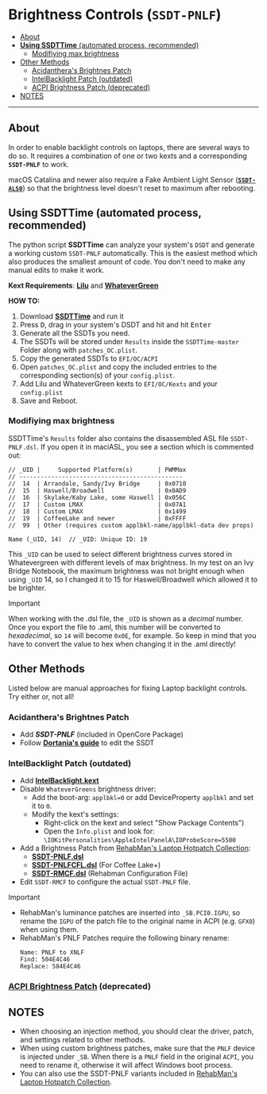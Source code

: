 # Brightness Controls (`SSDT-PNLF`)

- [About](#about)
- [**Using SSDTTime** (automated process, recommended)](#using-ssdttime-automated-process-recommended)
	- [Modifiying max brightness](#modifiying-max-brightness)
- [Other Methods](#other-methods)
	- [Acidanthera's Brightnes Patch](#acidantheras-brightnes-patch)
	- [IntelBacklight Patch (outdated)](#intelbacklight-patch-outdated)
	- [ACPI Brightness Patch (deprecated)](#acpi-brightness-patch-deprecated)
- [NOTES](#notes)

---
## About

In order to enable backlight controls on laptops, there are several ways to do so. It requires a combination of one or two kexts and a corresponding **`SSDT-PNLF`** to work. 

macOS Catalina and newer also require a Fake Ambient Light Sensor ([**`SSDT-ALS0`**](/Content/01_Adding_missing_Devices_and_enabling_Features/Ambient_Light_Sensor_(SSDT-ALS0))) so that the brightness level doesn't reset to maximum after rebooting.

## **Using SSDTTime** (automated process, recommended)

The python script **SSDTTime** can analyze your system's `DSDT` and generate a working custom `SSDT-PNLF` automatically. This is the easiest method which also produces the smallest amount of code. You don't need to make any manual edits to make it work. 

**Kext Requirements**: [**Lilu**](https://github.com/acidanthera/Lilu/releases) and [**WhateverGreen**](https://github.com/acidanthera/WhateverGreen/releases) 

**HOW TO:**

1. Download [**SSDTTime**](https://github.com/corpnewt/SSDTTime) and run it
2. Press <kbd>D</kbd>, drag in your system's DSDT and hit and hit <kbd>Enter</kbd>
3. Generate all the SSDTs you need.
4. The SSDTs will be stored under `Results` inside the `SSDTTime-master` Folder along with `patches_OC.plist`.
5. Copy the generated SSDTs to `EFI/OC/ACPI`
6. Open `patches_OC.plist` and copy the included entries to the corresponding section(s) of your `config.plist`.
7. Add Lilu and WhateverGreen kexts to `EFI/OC/Kexts` and your `config.plist`
8. Save and Reboot.

### Modifiying max brightness

SSDTTime's `Results` folder also contains the disassembled ASL file `SSDT-PNLF.dsl`. If you open it in maciASL, you see a section which is commented out:

```asl
// _UID |     Supported Platform(s)       | PWMMax
// ----------------------------------------------
//  14  | Arrandale, Sandy/Ivy Bridge     | 0x0710
//  15  | Haswell/Broadwell               | 0x0AD9
//  16  | Skylake/Kaby Lake, some Haswell | 0x056C
//  17  | Custom LMAX                     | 0x07A1
//  18  | Custom LMAX                     | 0x1499
//  19  | CoffeeLake and newer            | 0xFFFF
//  99  | Other (requires custom applbkl-name/applbkl-data dev props)

Name (_UID, 14)  // _UID: Unique ID: 19 
```

This `_UID` can be used to select different brightness curves stored in Whatevergreen with different levels of max brightness. In my test on an Ivy Bridge Notebook, the maximum brightness was not bright enough when using `_UID` 14, so I changed it to 15 for Haswell/Broadwell which allowed it to be brighter.

> [!IMPORTANT]
> 
> When working with the .dsl file, the `_UID` is shown as a *decimal* number. Once you export the file to .aml, this number will be converted to *hexadecimal*, so `14` will become `0x0E`, for example. So keep in mind that you have to convert the value to hex when changing it in the .aml directly!

## Other Methods

Listed below are manual approaches for fixing Laptop backlight controls. Try either or, not all!

### Acidanthera's Brightnes Patch

- Add ***SSDT-PNLF*** (included in OpenCore Package)
- Follow [**Dortania's guide**](https://dortania.github.io/Getting-Started-With-ACPI/Laptops/backlight-methods/manual.html#edits-to-the-sample-ssdt) to edit the SSDT

### IntelBacklight Patch (outdated)
- Add [**IntelBacklight.kext**](https://bitbucket.org/RehabMan/os-x-intel-backlight/src/master/)
- Disable `WhateverGreens` brightness driver:
	- Add the boot-arg: `applbkl=0` or add DeviceProperty `applbkl` and set it to `0`.
	- Modify the kext's settings: 
		- Right-click on the kext and select "Show Package Contents")
		- Open the `Info.plist` and look for: `\IOKitPersonalities\AppleIntelPanelA\IOProbeScore=5500`
- Add a Brightness Patch from [RehabMan's Laptop Hotpatch Collection](https://github.com/RehabMan/OS-X-Clover-Laptop-Config/tree/master/hotpatch):  
    - [**SSDT-PNLF.dsl**](https://github.com/RehabMan/OS-X-Clover-Laptop-Config/blob/master/hotpatch/SSDT-PNLF.dsl) 
    - [**SSDT-PNLFCFL.dsl**](https://github.com/RehabMan/OS-X-Clover-Laptop-Config/blob/master/hotpatch/SSDT-PNLFCFL.dsl) (For Coffee Lake+)
    - [**SSDT-RMCF.dsl**](https://github.com/RehabMan/OS-X-Clover-Laptop-Config/blob/master/hotpatch/SSDT-RMCF.dsl) (Rehabman Configuration File)
- Edit `SSDT-RMCF` to configure the actual `SSDT-PNLF` file. 

> [!IMPORTANT]
> 
> - RehabMan's luminance patches are inserted into `_SB.PCI0.IGPU`, so rename the `IGPU` of the patch file to the original name in ACPI (e.g. `GFX0`) when using them. 
> - RehabMan's PNLF Patches require the following binary rename:
>   ```
> 	Name: PNLF to XNLF
> 	Find: 504E4C46
> 	Replace: 584E4C46
> 	```

### [ACPI Brightness Patch](/Content/01_Adding_missing_Devices_and_enabling_Features/Brightness_Controls_(SSDT-PNLF)/ACPI_Brightness_Patch#acpi-brightness-patch) (deprecated)

## NOTES
- When choosing an injection method, you should clear the driver, patch, and settings related to other methods.
- When using custom brightness patches, make sure that the `PNLF` device is injected under `_SB`. When there is a `PNLF` field in the original `ACPI`, you need to rename it, otherwise it will affect Windows boot process. 
- You can also use the SSDT-PNLF variants included in [RehabMan's Laptop Hotpatch Collection](https://github.com/RehabMan/OS-X-Clover-Laptop-Config/tree/master/hotpatch).
